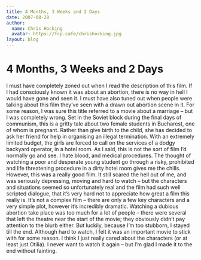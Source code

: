 ```yaml
---
title: 4 Months, 3 Weeks and 2 Days
date: 2007-08-28
author:
  name: Chris Hocking
  avatar: https://fcp.cafe/chrishocking.jpg
layout: blog
---
```

# 4 Months, 3 Weeks and 2 Days

I must have completely zoned out when I read the description of this film. If I had consciously known it was about an abortion, there is no way in hell I would have gone and seen it. I must have also tuned out when people were talking about this film they’ve seen with a drawn out abortion scene in it. For some reason, I was sure this title referred to a movie about a marriage – but I was completely wrong. Set in the Soviet block during the final days of communism, this is a gritty tale about two female students in Bucharest, one of whom is pregnant. Rather than give birth to the child, she has decided to ask her friend for help in organising an illegal termination. With an extremely limited budget, the girls are forced to call on the services of a dodgy backyard operator, in a hotel room. As I said, this is not the sort of film I’d normally go and see. I hate blood, and medical procedures. The thought of watching a poor and desperate young student go through a risky, prohibited and life threatening procedure in a dirty hotel room gives me the chills. However, this was a really good film. It still scared the hell out of me, and was seriously depressing, moving and hard to watch – but the characters and situations seemed so unfortunately real and the film had such well scripted dialogue, that it’s very hard not to appreciate how great a film this really is. It’s not a complex film – there are only a few key characters and a very simple plot, however it’s incredibly dramatic. Watching a dubious abortion take place was too much for a lot of people – there were several that left the theatre near the start of the movie; they obviously didn’t pay attention to the blurb either. But luckily, because I’m too stubborn, I stayed till the end. Although hard to watch, I felt it was an important movie to stick with for some reason. I think I just really cared about the characters (or at least just Otilia). I never want to watch it again – but I’m glad I made it to the end without fainting.